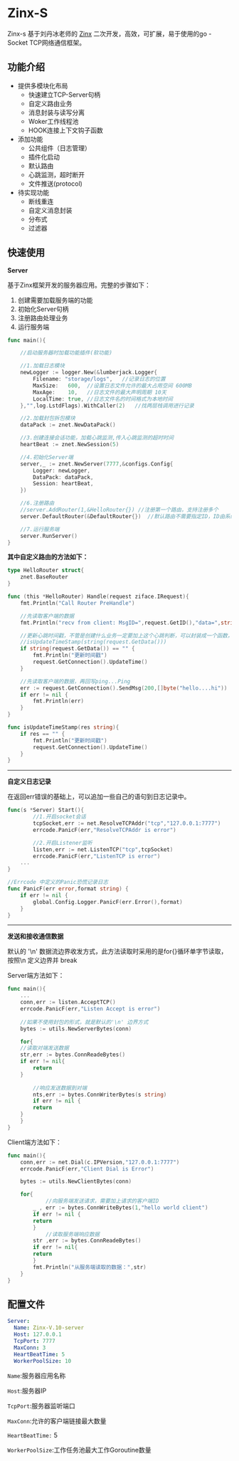 # Zinx-S

Zinx-s 基于刘丹冰老师的 [Zinx](https://github.com/aceld/zinx) 二次开发，高效，可扩展，易于使用的go - Socket TCP网络通信框架。





## 功能介绍

- 提供多模块化布局
  - 快速建立TCP-Server句柄
  - 自定义路由业务
  - 消息封装与读写分离
  - Woker工作线程池
  - HOOK连接上下文钩子函数
- 添加功能
  - 公共组件（日志管理）
  - 插件化启动
  - 默认路由
  - 心跳监测，超时断开
  - 文件推送(protocol)
- 待实现功能
  - 断线重连
  - 自定义消息封装
  - 分布式
  - 过滤器



## 快速使用

**Server**

基于Zinx框架开发的服务器应用。完整的步骤如下：

  1. 创建需要加载服务端的功能
  2. 初始化Server句柄
  3. 注册路由处理业务
  4. 运行服务端

```go
func main(){

	//启动服务器时加载功能插件(软功能)

	//1.加载日志模块
	newLogger := logger.New(&lumberjack.Logger{
		Filename: "storage/logs",	//记录日志的位置
		MaxSize:   600,  //设置日志文件允许的最大占用空间 600MB
		MaxAge:    10,   //日志文件的最大声明周期 10天
		LocalTime: true, //日志文件名的时间格式为本地时间
	},"",log.LstdFlags).WithCaller(2)	//找两层栈调用进行记录

	//2.加载封包拆包模块
	dataPack := znet.NewDataPack()

	//3.创建连接会话功能，加载心跳监测,传入心跳监测的超时时间
	heartBeat := znet.NewSession(5)

	//4.初始化Server端
	server,_ := znet.NewServer(7777,&configs.Config{
		Logger: newLogger,
		DataPack: dataPack,
		Session: heartBeat,
	})

	//6.注册路由
	//server.AddRouter(1,&HelloRouter{}) //注册第一个路由，支持注册多个
	server.DefaultRouter(&DefaultRouter{})	//默认路由不需要指定ID，ID由系统自动生成

	//7.运行服务端
	server.RunServer()
}
```



**其中自定义路由的方法如下：**

```go
type HelloRouter struct{
	znet.BaseRouter
}

func (this *HelloRouter) Handle(request ziface.IRequest){
	fmt.Println("Call Router PreHandle")

	//先读取客户端的数据
	fmt.Println("recv from client: MsgID=",request.GetID(),"data=",string(request.GetData()))

	//更新心跳时间戳，不管是创建什么业务一定要加上这个心跳判断，可以封装成一个函数，添加过来
    //isUpdateTimeStamp(string(request.GetData()))
	if string(request.GetData()) == "" {
		fmt.Println("更新时间戳")
		request.GetConnection().UpdateTime()
	}

	//先读取客户端的数据，再回写ping...Ping
	err := request.GetConnection().SendMsg(200,[]byte("hello....hi"))
	if err != nil {
		fmt.Println(err)
	}
}

func isUpdateTimeStamp(res string){
 	if res == "" {
		fmt.Println("更新时间戳")
		request.GetConnection().UpdateTime()
	}   
}
```



---

**自定义日志记录**

在返回err错误的基础上，可以追加一些自己的语句到日志记录中。

```go
func(s *Server) Start(){
		//1.开启socket会话
		tcpSocket,err := net.ResolveTCPAddr("tcp","127.0.0.1:7777")
		errcode.PanicF(err,"ResolveTCPAddr is error")

		//2.开启Listener监听
		listen,err := net.ListenTCP("tcp",tcpSocket)
		errcode.PanicF(err,"ListenTCP is error")
	...
}

//Errcode 中定义的Panic恐慌记录日志
func PanicF(err error,format string) {
	if err != nil {
		global.Config.Logger.PanicF(err.Error(),format)
	}
}
```



---

**发送和接收通信数据**

默认的 '\n' 数据流边界收发方式，此方法读取时采用的是for{}循环单字节读取，按照\n 定义边界并 break

Server端方法如下：

```go
func main(){
    ...
    conn,err := listen.AcceptTCP()
	errcode.PanicF(err,"Listen Accept is error")
    
    //如果不使用封包的形式，就是默认的'\n' 边界方式
    bytes := utils.NewServerBytes(conn)

    for{	
	//读取对端发送数据
	str,err := bytes.ConnReadeBytes()
	if err != nil{
	    return
	}
        
    	//响应发送数据到对端
    	nts,err := bytes.ConnWriterBytes(s string)    
        if err != nil {
	    return
	}
    }
}
```

Client端方法如下：

```go
func main(){
    conn,err := net.Dial(c.IPVersion,"127.0.0.1:7777")
    errcode.PanicF(err,"Client Dial is Error")

    bytes := utils.NewClientBytes(conn)

	for{
            //向服务端发送请求，需要加上请求的客户端ID
	    _ , err := bytes.ConnWriteBytes(1,"hello world client")
	    if err != nil {
		return
	    }
            //读取服务端响应数据
	    str ,err := bytes.ConnReadeBytes()
	    if err != nil{
		return
	    }
	    fmt.Println("从服务端读取的数据：",str)
	}
}
```
## 配置文件

```yaml
Server:
  Name: Zinx-V.10-server
  Host: 127.0.0.1
  TcpPort: 7777
  MaxConn: 3
  HeartBeatTime: 5
  WorkerPoolSize: 10
```

`Name`:服务器应用名称

`Host`:服务器IP

`TcpPort`:服务器监听端口

`MaxConn`:允许的客户端链接最大数量

`HeartBeatTime:` 5

`WorkerPoolSize`:工作任务池最大工作Goroutine数量


